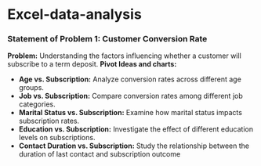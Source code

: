 # Excel-data-analysis
### Statement of Problem 1: Customer Conversion Rate
**Problem:** Understanding the factors influencing whether a customer will subscribe to a term deposit.
**Pivot Ideas and charts:**
- **Age vs. Subscription:** Analyze conversion rates across different age groups.
- **Job vs. Subscription:** Compare conversion rates among different job categories.
- **Marital Status vs. Subscription:** Examine how marital status impacts subscription rates.
- **Education vs. Subscription:** Investigate the effect of different education levels on subscriptions.
- **Contact Duration vs. Subscription:** Study the relationship between the duration of last contact and subscription outcome
